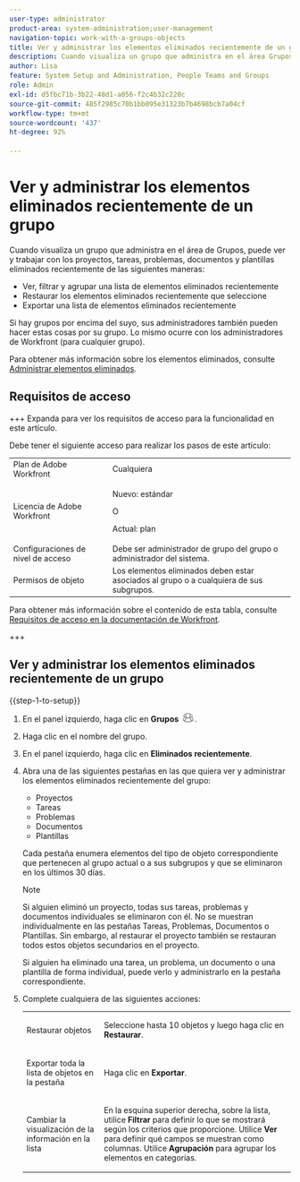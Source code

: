 ```yaml
---
user-type: administrator
product-area: system-administration;user-management
navigation-topic: work-with-a-groups-objects
title: Ver y administrar los elementos eliminados recientemente de un grupo
description: Cuando visualiza un grupo que administra en el área Grupos, puede ver, filtrar, restaurar y exportar los elementos de trabajo, documentos y plantillas eliminados recientemente.
author: Lisa
feature: System Setup and Administration, People Teams and Groups
role: Admin
exl-id: d5fbc71b-3b22-48d1-a056-f2c4b32c220c
source-git-commit: 485f2985c70b1bb095e31323b7b4698bcb7a04cf
workflow-type: tm+mt
source-wordcount: '437'
ht-degree: 92%

---
```


# Ver y administrar los elementos eliminados recientemente de un grupo

Cuando visualiza un grupo que administra en el área de Grupos, puede ver y trabajar con los proyectos, tareas, problemas, documentos y plantillas eliminados recientemente de las siguientes maneras:

* Ver, filtrar y agrupar una lista de elementos eliminados recientemente
* Restaurar los elementos eliminados recientemente que seleccione
* Exportar una lista de elementos eliminados recientemente

Si hay grupos por encima del suyo, sus administradores también pueden hacer estas cosas por su grupo. Lo mismo ocurre con los administradores de Workfront (para cualquier grupo).

Para obtener más información sobre los elementos eliminados, consulte [Administrar elementos eliminados](../../../administration-and-setup/manage-workfront/manage-deleted-items/manage-deleted-items.md).

## Requisitos de acceso

+++ Expanda para ver los requisitos de acceso para la funcionalidad en este artículo.

Debe tener el siguiente acceso para realizar los pasos de este artículo:

<table style="table-layout:auto"> 
 <col> 
 <col> 
 <tbody> 
  <tr> 
   <td role="rowheader">Plan de Adobe Workfront</td> 
   <td>Cualquiera</td> 
  </tr> 
  <tr> 
   <td role="rowheader">Licencia de Adobe Workfront</td>
   <td><p>Nuevo: estándar</p>
       <p>O</p>
       <p>Actual: plan</p></td>
  <tr> 
   <td role="rowheader">Configuraciones de nivel de acceso</td> 
   <td>Debe ser administrador de grupo del grupo o administrador del sistema.</td>
  </tr>
  <tr> 
   <td role="rowheader">Permisos de objeto</td>
   <td>Los elementos eliminados deben estar asociados al grupo o a cualquiera de sus subgrupos.</td> 
  </tr> 
  </tr> 
 </tbody> 
</table>

Para obtener más información sobre el contenido de esta tabla, consulte [Requisitos de acceso en la documentación de Workfront](/help/quicksilver/administration-and-setup/add-users/access-levels-and-object-permissions/access-level-requirements-in-documentation.md).

+++

## Ver y administrar los elementos eliminados recientemente de un grupo

{{step-1-to-setup}}

1. En el panel izquierdo, haga clic en **Grupos** ![Grupos](assets/groups-icon.png).

1. Haga clic en el nombre del grupo.
1. En el panel izquierdo, haga clic en **Eliminados recientemente**.
1. Abra una de las siguientes pestañas en las que quiera ver y administrar los elementos eliminados recientemente del grupo:

   * Proyectos
   * Tareas
   * Problemas
   * Documentos
   * Plantillas

   Cada pestaña enumera elementos del tipo de objeto correspondiente que pertenecen al grupo actual o a sus subgrupos y que se eliminaron en los últimos 30 días.

   >[!NOTE]
   >
   >Si alguien eliminó un proyecto, todas sus tareas, problemas y documentos individuales se eliminaron con él. No se muestran individualmente en las pestañas Tareas, Problemas, Documentos o Plantillas. Sin embargo, al restaurar el proyecto también se restauran todos estos objetos secundarios en el proyecto.
   >
   >
   >Si alguien ha eliminado una tarea, un problema, un documento o una plantilla de forma individual, puede verlo y administrarlo en la pestaña correspondiente.

1. Complete cualquiera de las siguientes acciones:

   <table style="table-layout:auto"> 
    <col> 
    <col> 
    <tbody> 
     <tr> 
      <td role="rowheader"> <p>Restaurar objetos</p> </td> 
      <td> <p>Seleccione hasta 10 objetos y luego haga clic en <strong>Restaurar</strong>.</p> </td> 
     </tr> 
     <tr> 
      <td role="rowheader"> <p>Exportar toda la lista de objetos en la pestaña</p> </td> 
      <td> <p>Haga clic en <strong>Exportar</strong>.</p> </td> 
     </tr> 
     <tr data-mc-conditions=""> 
      <td role="rowheader"> <p>Cambiar la visualización de la información en la lista</p> </td> 
      <td> <p>En la esquina superior derecha, sobre la lista, utilice <strong>Filtrar</strong> para definir lo que se mostrará según los criterios que proporcione. Utilice <strong>Ver</strong> para definir qué campos se muestran como columnas. Utilice <strong>Agrupación</strong> para agrupar los elementos en categorías.</p> </td> 
     </tr> 
    </tbody> 
   </table>
